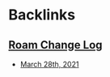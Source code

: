 
# Backlinks
## [Roam Change Log](<Roam Change Log.md>)
- [March 28th, 2021](<March 28th, 2021.md>)

